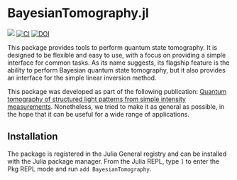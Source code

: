 # BayesianTomography.jl

[![](https://img.shields.io/badge/docs-stable-blue.svg)](https://marcsgil.github.io/BayesianTomography.jl/dev/)
[![CI](https://github.com/marcsgil/BayesianTomography.jl/actions/workflows/CI.yml/badge.svg)](https://github.com/marcsgil/BayesianTomography.jl/actions/workflows/CI.yml)
[![DOI](https://zenodo.org/badge/740175693.svg)](https://zenodo.org/doi/10.5281/zenodo.10936092)

This package provides tools to perform quantum state tomography. It is designed to be flexible and easy to use, with a focus on providing a simple interface for common tasks. As its name suggests, its flagship feature is the ability to perform Bayesian quantum state tomography, but it also provides an interface for the simple linear inversion method.

This package was developed as part of the following publication: [Quantum tomography of structured light patterns from simple intensity measurements](https://arxiv.org/abs/2404.05616). Nonetheless, we tried to make it as general as possible, in the hope that it can be useful for a wide range of applications.

## Installation

The package is registered in the Julia General registry and can be installed with the Julia package manager. From the Julia REPL, type `]` to enter the Pkg REPL mode and run `add BayesianTomography`.
